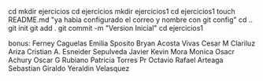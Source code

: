 cd
mkdir ejercicios
cd ejercicios
mkdir ejercicios1
cd ejercicios1
touch README.md
"ya habia configurado el correo y nombre con git config"
cd ..
git init
git add .
git commit -m "Version Inicial"
cd ejercicios1

bonus:
Ferney Caguelas
Emilia Sposito
Bryan Acosta Vivas
Cesar M
Clariluz Ariza
Cristian A.
Esneider Sepulveda
Javier
Kevin Mora
Monica
Osacr Achury
Oscar G Rubiano
Patricia Torres
Pr Octavio
Rafael Arteaga
Sebastian Giraldo
Yeraldin Velasquez


